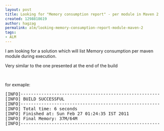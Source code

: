 ```yaml
---
layout: post
title: Looking for "Memory consumption report" - per module in Maven 2
created: 1298818619
author: hagzag
permalink: alm/looking-memory-consumption-report-module-maven-2
tags:
- ALM
---
```

<p>I am looking for a solution which will list Memory consumption per maven module during execution.</p>
<p>Very similar to the one presented at the end of the build</p>
<p>&nbsp;</p>
<p>for exmaple:</p>
<pre title="code" class="brush: java;">
[INFO]------------------------------------------------------------------------
[INFO] BUILD SUCCESSFUL
[INFO]------------------------------------------------------------------------
[INFO] Total time: 6 seconds
[INFO] Finished at: Sun Feb 27 01:24:35 IST 2011
[INFO] Final Memory: 37M/64M
[INFO]------------------------------------------------------------------------
</pre>
<p>&nbsp;</p>
